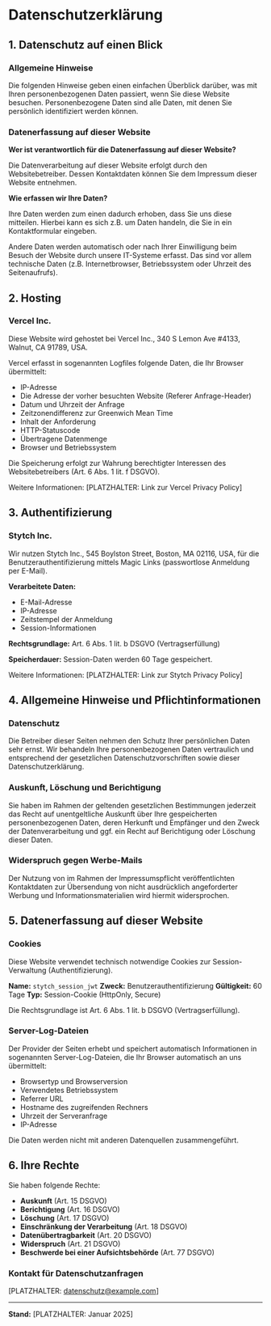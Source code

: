 # Datenschutzerklärung

## 1. Datenschutz auf einen Blick

### Allgemeine Hinweise

Die folgenden Hinweise geben einen einfachen Überblick darüber, was mit Ihren personenbezogenen Daten passiert, wenn Sie diese Website besuchen. Personenbezogene Daten sind alle Daten, mit denen Sie persönlich identifiziert werden können.

### Datenerfassung auf dieser Website

**Wer ist verantwortlich für die Datenerfassung auf dieser Website?**

Die Datenverarbeitung auf dieser Website erfolgt durch den Websitebetreiber. Dessen Kontaktdaten können Sie dem Impressum dieser Website entnehmen.

**Wie erfassen wir Ihre Daten?**

Ihre Daten werden zum einen dadurch erhoben, dass Sie uns diese mitteilen. Hierbei kann es sich z.B. um Daten handeln, die Sie in ein Kontaktformular eingeben.

Andere Daten werden automatisch oder nach Ihrer Einwilligung beim Besuch der Website durch unsere IT-Systeme erfasst. Das sind vor allem technische Daten (z.B. Internetbrowser, Betriebssystem oder Uhrzeit des Seitenaufrufs).

## 2. Hosting

### Vercel Inc.

Diese Website wird gehostet bei Vercel Inc., 340 S Lemon Ave #4133, Walnut, CA 91789, USA.

Vercel erfasst in sogenannten Logfiles folgende Daten, die Ihr Browser übermittelt:
- IP-Adresse
- Die Adresse der vorher besuchten Website (Referer Anfrage-Header)
- Datum und Uhrzeit der Anfrage
- Zeitzonendifferenz zur Greenwich Mean Time
- Inhalt der Anforderung
- HTTP-Statuscode
- Übertragene Datenmenge
- Browser und Betriebssystem

Die Speicherung erfolgt zur Wahrung berechtigter Interessen des Websitebetreibers (Art. 6 Abs. 1 lit. f DSGVO).

Weitere Informationen: [PLATZHALTER: Link zur Vercel Privacy Policy]

## 3. Authentifizierung

### Stytch Inc.

Wir nutzen Stytch Inc., 545 Boylston Street, Boston, MA 02116, USA, für die Benutzerauthentifizierung mittels Magic Links (passwortlose Anmeldung per E-Mail).

**Verarbeitete Daten:**
- E-Mail-Adresse
- IP-Adresse
- Zeitstempel der Anmeldung
- Session-Informationen

**Rechtsgrundlage:** Art. 6 Abs. 1 lit. b DSGVO (Vertragserfüllung)

**Speicherdauer:** Session-Daten werden 60 Tage gespeichert.

Weitere Informationen: [PLATZHALTER: Link zur Stytch Privacy Policy]

## 4. Allgemeine Hinweise und Pflichtinformationen

### Datenschutz

Die Betreiber dieser Seiten nehmen den Schutz Ihrer persönlichen Daten sehr ernst. Wir behandeln Ihre personenbezogenen Daten vertraulich und entsprechend der gesetzlichen Datenschutzvorschriften sowie dieser Datenschutzerklärung.

### Auskunft, Löschung und Berichtigung

Sie haben im Rahmen der geltenden gesetzlichen Bestimmungen jederzeit das Recht auf unentgeltliche Auskunft über Ihre gespeicherten personenbezogenen Daten, deren Herkunft und Empfänger und den Zweck der Datenverarbeitung und ggf. ein Recht auf Berichtigung oder Löschung dieser Daten.

### Widerspruch gegen Werbe-Mails

Der Nutzung von im Rahmen der Impressumspflicht veröffentlichten Kontaktdaten zur Übersendung von nicht ausdrücklich angeforderter Werbung und Informationsmaterialien wird hiermit widersprochen.

## 5. Datenerfassung auf dieser Website

### Cookies

Diese Website verwendet technisch notwendige Cookies zur Session-Verwaltung (Authentifizierung).

**Name:** `stytch_session_jwt`
**Zweck:** Benutzerauthentifizierung
**Gültigkeit:** 60 Tage
**Typ:** Session-Cookie (HttpOnly, Secure)

Die Rechtsgrundlage ist Art. 6 Abs. 1 lit. b DSGVO (Vertragserfüllung).

### Server-Log-Dateien

Der Provider der Seiten erhebt und speichert automatisch Informationen in sogenannten Server-Log-Dateien, die Ihr Browser automatisch an uns übermittelt:
- Browsertyp und Browserversion
- Verwendetes Betriebssystem
- Referrer URL
- Hostname des zugreifenden Rechners
- Uhrzeit der Serveranfrage
- IP-Adresse

Die Daten werden nicht mit anderen Datenquellen zusammengeführt.

## 6. Ihre Rechte

Sie haben folgende Rechte:
- **Auskunft** (Art. 15 DSGVO)
- **Berichtigung** (Art. 16 DSGVO)
- **Löschung** (Art. 17 DSGVO)
- **Einschränkung der Verarbeitung** (Art. 18 DSGVO)
- **Datenübertragbarkeit** (Art. 20 DSGVO)
- **Widerspruch** (Art. 21 DSGVO)
- **Beschwerde bei einer Aufsichtsbehörde** (Art. 77 DSGVO)

### Kontakt für Datenschutzanfragen

[PLATZHALTER: datenschutz@example.com]

---

**Stand:** [PLATZHALTER: Januar 2025]
